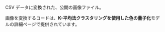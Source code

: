 ﻿CSV データに変換された、公開の画像ファイル。 

画像を変換するコードは、**K-平均法クラスタリングを使用した色の量子化**モデルの詳細ページで提供されています。

<!--HONumber=35.1-->
